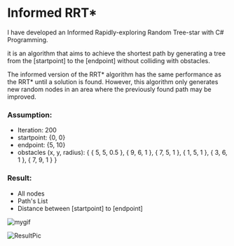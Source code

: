 # Informed RRT*
I have developed an Informed Rapidly-exploring Random Tree-star with C# Programming.

it is an algorithm that aims to achieve the shortest path by generating a tree from the [startpoint] to the [endpoint] without colliding with obstacles.

The informed version of the RRT* algorithm has the same performance as the RRT* until a solution is found. However, this algorithm only generates new random nodes in an area where the previously found path may be improved.


### Assumption:

* Iteration: 200   
* startpoint: {0, 0}
* endpoint: {5, 10}
* obstacles (x, y, radius): {  { 5, 5, 0.5 },
                               { 9, 6, 1 },
                               { 7, 5, 1 },
                               { 1, 5, 1 },
                               { 3, 6, 1 },
                               { 7, 9, 1 }  }                                  
 


### Result:

* All nodes
* Path's List
* Distance between [startpoint] to [endpoint]


![mygif](https://user-images.githubusercontent.com/64426415/138770308-f9db802d-dbc3-4161-80bc-5e63c47c71e0.gif)


![ResultPic](https://user-images.githubusercontent.com/64426415/138771960-e19b0edb-62a0-4371-a485-74be5196d771.JPG)



